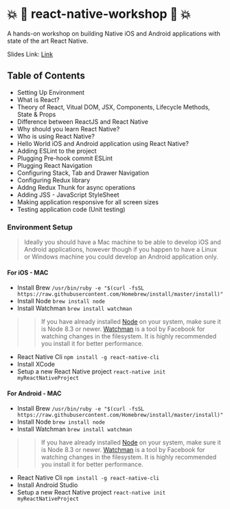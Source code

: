 :boom: :iphone: react-native-workshop :iphone: :boom:
===
A hands-on workshop on building Native iOS and Android applications with state of the art React Native.

Slides Link: [Link](https://google.com)

## Table of Contents
* Setting Up Environment
* What is React?
* Theory of React, Vitual DOM, JSX, Components, Lifecycle Methods, State & Props
* Difference between ReactJS and React Native
* Why should you learn React Native?
* Who is using React Native?
* Hello World iOS and Android application using React Native?
* Adding ESLint to the project
* Plugging Pre-hook commit ESLint
* Plugging React Navigation
* Configuring Stack, Tab and Drawer Navigation
* Configuring Redux library
* Addng Redux Thunk for async operations
* Adding JSS - JavaScript StyleSheet
* Making application responsive for all screen sizes
* Testing application code (Unit testing)

### Environment Setup
> Ideally you should have a Mac machine to be able to develop iOS and Android applications, however though if you happen to have a Linux or Windows machine you could develop an Android application only.
#### For iOS - MAC
* Install Brew `/usr/bin/ruby -e "$(curl -fsSL https://raw.githubusercontent.com/Homebrew/install/master/install)"`
* Install Node `brew install node`
* Install Watchman `brew install watchman`
>> If you have already installed [Node](https://nodejs.org/) on your system, make sure it is Node 8.3 or newer.
>> [Watchman](https://facebook.github.io/watchman) is a tool by Facebook for watching changes in the filesystem. It is highly recommended you install it for better performance.
* React Native Cli `npm install -g react-native-cli`
* Install XCode 
* Setup a new React Native project `react-native init myReactNativeProject`

#### For Android - MAC
* Install Brew `/usr/bin/ruby -e "$(curl -fsSL https://raw.githubusercontent.com/Homebrew/install/master/install)"`
* Install Node `brew install node`
* Install Watchman `brew install watchman`
>> If you have already installed [Node](https://nodejs.org/) on your system, make sure it is Node 8.3 or newer.
>> [Watchman](https://facebook.github.io/watchman) is a tool by Facebook for watching changes in the filesystem. It is highly recommended you install it for better performance.
* React Native Cli `npm install -g react-native-cli`
* Install Android Studio
* Setup a new React Native project `react-native init myReactNativeProject`
